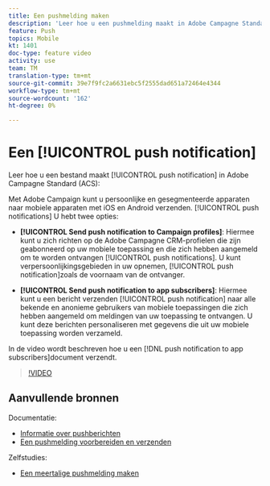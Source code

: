 ```yaml
---
title: Een pushmelding maken
description: 'Leer hoe u een pushmelding maakt in Adobe Campagne Standard (ACS). '
feature: Push
topics: Mobile
kt: 1401
doc-type: feature video
activity: use
team: TM
translation-type: tm+mt
source-git-commit: 39e7f9fc2a6631ebc5f2555dad651a72464e4344
workflow-type: tm+mt
source-wordcount: '162'
ht-degree: 0%

---
```



# Een [!UICONTROL push notification]

Leer hoe u een bestand maakt [!UICONTROL push notification] in Adobe Campagne Standard (ACS):

Met Adobe Campaign kunt u persoonlijke en gesegmenteerde apparaten naar mobiele apparaten met iOS en Android verzenden. [!UICONTROL push notifications] U hebt twee opties:

* **[!UICONTROL Send push notification to Campaign profiles]**: Hiermee kunt u zich richten op de Adobe Campagne CRM-profielen die zijn geabonneerd op uw mobiele toepassing en die zich hebben aangemeld om te worden ontvangen [!UICONTROL push notifications]. U kunt verpersoonlijkingsgebieden in uw opnemen, [!UICONTROL push notification]zoals de voornaam van de ontvanger.

* **[!UICONTROL Send push notification to app subscribers]**: Hiermee kunt u een bericht verzenden [!UICONTROL push notification] naar alle bekende en anonieme gebruikers van mobiele toepassingen die zich hebben aangemeld om meldingen van uw toepassing te ontvangen. U kunt deze berichten personaliseren met gegevens die uit uw mobiele toepassing worden verzameld.

In de video wordt beschreven hoe u een [!DNL push notification to app subscribers]document verzendt.

>[!VIDEO](https://video.tv.adobe.com/v/31499?quality=12)

## Aanvullende bronnen

Documentatie:

* [Informatie over pushberichten](https://docs.adobe.com/content/help/en/campaign-standard/using/communication-channels/push-notifications/about-push-notifications.html)
* [Een pushmelding voorbereiden en verzenden](https://docs.adobe.com/content/help/en/campaign-standard/using/communication-channels/push-notifications/preparing-and-sending-a-push-notification.html)

Zelfstudies:

* [Een meertalige pushmelding maken](/help/communication-channels/mobile/push-notifications/creating-multilingual-push-notifications.md)
